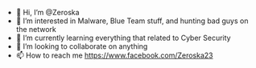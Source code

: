 - 👋 Hi, I’m @Zeroska
- 👀 I’m interested in Malware, Blue Team stuff, and hunting bad guys on the network
- 🌱 I’m currently learning everything that related to Cyber Security
- 💞️ I’m looking to collaborate on anything
- 📫 How to reach me https://www.facebook.com/Zeroska23

<!---
Zeroska/Zeroska is a ✨ special ✨ repository because its `README.md` (this file) appears on your GitHub profile.
You can click the Preview link to take a look at your changes.
--->
